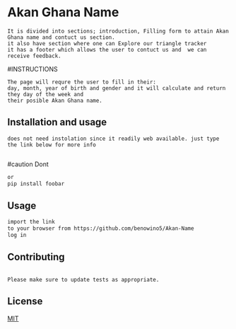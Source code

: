 # Akan Ghana Name
```This project combines diferrent aspects of a web creation.
It is divided into sections; introduction, Filling form to attain Akan Ghana name and contuct us section.
it also have section where one can Explore our triangle tracker
it has a footer which allows the user to contuct us and  we can receive feedback.
```
#INSTRUCTIONS
```
The page will requre the user to fill in their:
day, month, year of birth and gender and it will calculate and return they day of the week and 
their posible Akan Ghana name.
```

## Installation and usage
```does not need instolation since it readily web available. just type the link below for more info```
```but one can go to https://github.com/benowino5/Akan-Name git clone the you git fork then open in a web server to run
```
#caution
Dont
```bash
or
pip install foobar
```

## Usage

```html
import the link
to your browser from https://github.com/benowino5/Akan-Name
log in
```

## Contributing
```Pull requests are welcome. For major changes, please open an issue first to discuss what you would like to change.

Please make sure to update tests as appropriate.
```
## License
[MIT](https://choosealicense.com/licenses/mit/)